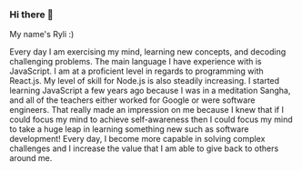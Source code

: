 ### Hi there 👋

My name's Ryli :)

Every day I am exercising my mind, learning new concepts, and decoding challenging problems. The main language I have experience with is JavaScript. I am at a proficient level in regards to programming with React.js. My level of skill for Node.js is also steadily increasing. 
I started learning JavaScript a few years ago because I was in a meditation Sangha, and all of the teachers either worked for Google or were software engineers.
That really made an impression on me because I knew that if I could focus my mind to achieve self-awareness then I could focus my mind to take a huge leap in learning something new such as software development!
Every day, I become more capable in solving complex challenges and I increase the value that I am able to give back to others around me.
